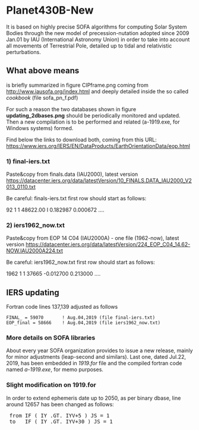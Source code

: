 # Planet430B-New
It is based on highly precise SOFA algorithms for computing Solar System Bodies through the new model of precession-nutation adopted since 2009 Jan.01 by IAU (International Astronomy Union) in order to take into account all movements of Terrestrial Pole, detailed up to tidal and relativistic perturbations.

## What above means

is briefly summarized in figure CIPframe.png coming from http://www.iausofa.org/index.html and deeply detailed inside the so called <i>cookbook</i> (file sofa_pn_f.pdf)

For such a reason the two databases shown in figure <b>updating_2dbases.png</b> should be periodically monitored and updated. Then a new compilation is to be performed and related (a-1919.exe, for Windows systems) formed.

Find below the links to download both, coming from this URL: https://www.iers.org/IERS/EN/DataProducts/EarthOrientationData/eop.html
### 1) final-iers.txt 
Paste&copy from finals.data (IAU2000), latest version
https://datacenter.iers.org/data/latestVersion/10_FINALS.DATA_IAU2000_V2013_0110.txt

Be careful: finals-iers.txt first row should start as follows:

92 1 1 48622.00 I  0.182987 0.000672 ....
### 2) iers1962_now.txt 
Paste&copy from EOP 14 C04 (IAU2000A) - one file (1962-now), latest version
https://datacenter.iers.org/data/latestVersion/224_EOP_C04_14.62-NOW.IAU2000A224.txt

Be careful: iers1962_now.txt first row should start as follows:

1962   1   1  37665  -0.012700   0.213000  ....

## IERS updating 
Fortran code lines 137,139 adjusted as follows

    FINAL_ = 59070       ! Aug.04,2019 (file final-iers.txt) 
    EOP_final = 58666    ! Aug.04,2019 (file iers1962_now.txt)

### More details on SOFA libraries
About every year SOFA organization provides to issue a new release, mainly for minor adjustments (leap-second and similars). Last one, dated Jul.22, 2019, has been embedded in <i>1919.for</i> file and the compiled fortran code named <i>a-1919.exe</i>, for memo purposes.

### Slight modification on 1919.for
In order to extend ephemeris date up to 2050, as per binary dbase, line around 12657 has been changed as follows:
<pre>
 from IF ( IY .GT. IYV+5 ) JS = 1
 to   IF ( IY .GT. IYV+30 ) JS = 1
</pre>  

